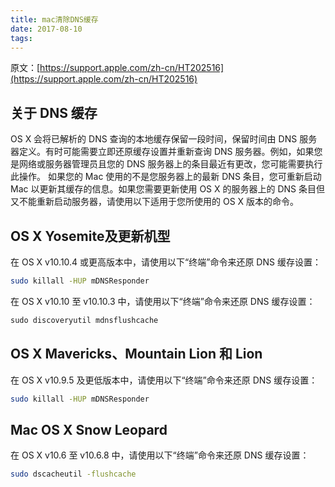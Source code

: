 ```yaml
---
title: mac清除DNS缓存
date: 2017-08-10
tags:
---
```


原文：[https://support.apple.com/zh-cn/HT202516](https://support.apple.com/zh-cn/HT202516)
## 关于 DNS 缓存
OS X 会将已解析的 DNS 查询的本地缓存保留一段时间，保留时间由 DNS 服务器定义。有时可能需要立即还原缓存设置并重新查询 DNS 服务器。例如，如果您是网络或服务器管理员且您的 DNS 服务器上的条目最近有更改，您可能需要执行此操作。
如果您的 Mac 使用的不是您服务器上的最新 DNS 条目，您可重新启动 Mac 以更新其缓存的信息。如果您需要更新使用 OS X 的服务器上的 DNS 条目但又不能重新启动服务器，请使用以下适用于您所使用的 OS X 版本的命令。
## OS X Yosemite及更新机型
在 OS X v10.10.4 或更高版本中，请使用以下“终端”命令来还原 DNS 缓存设置：
```bash
sudo killall -HUP mDNSResponder
```
在 OS X v10.10 至 v10.10.3 中，请使用以下“终端”命令来还原 DNS 缓存设置：
```bash
sudo discoveryutil mdnsflushcache
```
## OS X Mavericks、Mountain Lion 和 Lion
在 OS X v10.9.5 及更低版本中，请使用以下“终端”命令来还原 DNS 缓存设置：
```bash
sudo killall -HUP mDNSResponder
```
## Mac OS X Snow Leopard
在 OS X v10.6 至 v10.6.8 中，请使用以下“终端”命令来还原 DNS 缓存设置：
```bash
sudo dscacheutil -flushcache
```


